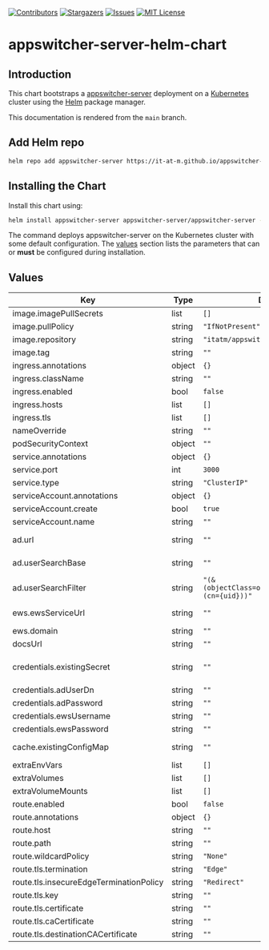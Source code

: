 [![Contributors][contributors-shield]][contributors-url]
[![Stargazers][stars-shield]][stars-url]
[![Issues][issues-shield]][issues-url]
[![MIT License][license-shield]][license-url]

# appswitcher-server-helm-chart

## Introduction

This chart bootstraps a [appswitcher-server](https://github.com/it-at-m/appswitcher-server) deployment on a [Kubernetes](http://kubernetes.io) cluster using the [Helm](https://helm.sh) package manager.

This documentation is rendered from the `main` branch.

## Add Helm repo

```bash
helm repo add appswitcher-server https://it-at-m.github.io/appswitcher-server-helm-chart
```

## Installing the Chart

Install this chart using:

```bash
helm install appswitcher-server appswitcher-server/appswitcher-server --values values.yaml
```

The command deploys appswitcher-server on the Kubernetes cluster with some default configuration. The [values](#values) section lists the parameters that can or **must** be configured during installation.

## Values

| Key                                     | Type   | Default                                             | Description                                                                                                                            |
| --------------------------------------- | ------ | --------------------------------------------------- | -------------------------------------------------------------------------------------------------------------------------------------- |
| image.imagePullSecrets                  | list   | `[]`                                                | Image pull secrets specification                                                                                                       |
| image.pullPolicy                        | string | `"IfNotPresent"`                                    | Image pull policy                                                                                                                      |
| image.repository                        | string | `"itatm/appswitcher-server"`                        | Image to use for deploying                                                                                                             |
| image.tag                               | string | `""`                                                | Image tag                                                                                                                              |
| ingress.annotations                     | object | `{}`                                                |                                                                                                                                        |
| ingress.className                       | string | `""`                                                |                                                                                                                                        |
| ingress.enabled                         | bool   | `false`                                             | Enable ingress                                                                                                                         |
| ingress.hosts                           | list   | `[]`                                                |                                                                                                                                        |
| ingress.tls                             | list   | `[]`                                                |                                                                                                                                        |
| nameOverride                            | string | `""`                                                | Override chart name                                                                                                                    |
| podSecurityContext                      | object | `""`                                                | Security Context                                                                                                                       |
| service.annotations                     | object | `{}`                                                | Service annotations                                                                                                                    |
| service.port                            | int    | `3000`                                              | Service pot                                                                                                                            |
| service.type                            | string | `"ClusterIP"`                                       | Service type                                                                                                                           |
| serviceAccount.annotations              | object | `{}`                                                | Service account annotations                                                                                                            |
| serviceAccount.create                   | bool   | `true`                                              | Create service account                                                                                                                 |
| serviceAccount.name                     | string | `""`                                                | Service account name                                                                                                                   |
| ad.url                                  | string | `""`                                                | Connection URL for AD server, for example 'ldaps://ad.mydomain.com:636'.                                                               |
| ad.userSearchBase                       | string | `""`                                                | User Search Base for user lookup, for example 'OU=Users,DC=mycompany,DC=com'.                                                          |
| ad.userSearchFilter                     | string | `"(&(objectClass=organizationalPerson)(cn={uid}))"` | User Search filter, {uid} will be replaced with the requested user uid.                                                                |
| ews.ewsServiceUrl                       | string | `""`                                                | EWS service URL, e.g. https://computer.domain.contoso.com/EWS/Exchange.asmx.                                                           |
| ews.domain                              | string | `""`                                                | Exchange/EWS domain, e.g. 'domain.contoso.com'                                                                                         |
| docsUrl                                 | string | `""`                                                | will be used as redirect url for /                                                                                                     |
| credentials.existingSecret              | string | `""`                                                | set a secret name here if you want to manage secrets on your own. required keys: [AD_USER_DN, AD_PASSWORD, EWS_USERNAME, EWS_PASSWORD] |
| credentials.adUserDn                    | string | `""`                                                | Bind User-DN for AD authentication                                                                                                     |
| credentials.adPassword                  | string | `""`                                                | Password for AD authentication                                                                                                         |
| credentials.ewsUsername                 | string | `""`                                                | Username for EWS NTLM authentication.                                                                                                  |
| credentials.ewsPassword                 | string | `""`                                                | Password for EWS NTLM authentication.                                                                                                  |
| cache.existingConfigMap                 | string | `""`                                                | Existing configmap with key 'ehcache.xml' containing a custom EhCache configuration                                                    |
| extraEnvVars                            | list   | `[]`                                                | Extra environment variables                                                                                                            |
| extraVolumes                            | list   | `[]`                                                | Extra volumes                                                                                                                          |
| extraVolumeMounts                       | list   | `[]`                                                | Extra volumeMounts for the pods                                                                                                        |
| route.enabled                           | bool   | `false`                                             | Create OpenShift route                                                                                                                 |
| route.annotations                       | object | `{}`                                                | Route annotations                                                                                                                      |
| route.host                              | string | `""`                                                | Route host                                                                                                                             |
| route.path                              | string | `""`                                                | Route path                                                                                                                             |
| route.wildcardPolicy                    | string | `"None"`                                            | Route wildcard policy                                                                                                                  |
| route.tls.termination                   | string | `"Edge"`                                            | Route tsl termination                                                                                                                  |
| route.tls.insecureEdgeTerminationPolicy | string | `"Redirect"`                                        | Route tls insecureEdgeTerminationPolicy                                                                                                |
| route.tls.key                           | string | `""`                                                | Route tls key                                                                                                                          |
| route.tls.certificate                   | string | `""`                                                | Route tls certificate                                                                                                                  |
| route.tls.caCertificate                 | string | `""`                                                | Route tls ca certificate                                                                                                               |
| route.tls.destinationCACertificate      | string | `""`                                                | Route tls destination ca certificate                                                                                                   |

<!-- MARKDOWN LINKS & IMAGES -->
<!-- https://www.markdownguide.org/basic-syntax/#reference-style-links -->

[contributors-shield]: https://img.shields.io/github/contributors/it-at-m/appswitcher-server-helm-chart.svg?style=for-the-badge
[contributors-url]: https://github.com/it-at-m/appswitcher-server-helm-chart/graphs/contributors
[forks-shield]: https://img.shields.io/github/forks/it-at-m/appswitcher-server-helm-chart.svg?style=for-the-badge
[forks-url]: https://github.com/it-at-m/appswitcher-server-helm-chart/network/members
[stars-shield]: https://img.shields.io/github/stars/it-at-m/appswitcher-server-helm-chart.svg?style=for-the-badge
[stars-url]: https://github.com/it-at-m/appswitcher-server-helm-chart/stargazers
[issues-shield]: https://img.shields.io/github/issues/it-at-m/appswitcher-server-helm-chart.svg?style=for-the-badge
[issues-url]: https://github.com/it-at-m/appswitcher-server-helm-chart/issues
[license-shield]: https://img.shields.io/github/license/it-at-m/appswitcher-server-helm-chart.svg?style=for-the-badge
[license-url]: https://github.com/it-at-m/appswitcher-server-helm-chart/blob/main/LICENSE

